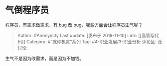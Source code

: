 # 气倒程序员
[程序员，有需求做需求，有 bug 改 bug，哪些方面会让程序员生气呢？](https://www.zhihu.com/question/350940491/answer/888461209)

> Author: #Anonymity
> Last update: [发布于 2019-11-10]
> Link: [[高管写代码]]
> Category: #“就你机灵”系列
> Tag: #4-职业发展/3-职业分析
> 评论区:
> 泛讨论:

生气不是因为改需求，而是因为不加钱。
